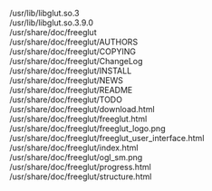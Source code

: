 /usr/lib/libglut.so.3  
/usr/lib/libglut.so.3.9.0  
/usr/share/doc/freeglut  
/usr/share/doc/freeglut/AUTHORS  
/usr/share/doc/freeglut/COPYING  
/usr/share/doc/freeglut/ChangeLog  
/usr/share/doc/freeglut/INSTALL  
/usr/share/doc/freeglut/NEWS  
/usr/share/doc/freeglut/README  
/usr/share/doc/freeglut/TODO  
/usr/share/doc/freeglut/download.html  
/usr/share/doc/freeglut/freeglut.html  
/usr/share/doc/freeglut/freeglut\_logo.png  
/usr/share/doc/freeglut/freeglut\_user\_interface.html  
/usr/share/doc/freeglut/index.html  
/usr/share/doc/freeglut/ogl\_sm.png  
/usr/share/doc/freeglut/progress.html  
/usr/share/doc/freeglut/structure.html  
